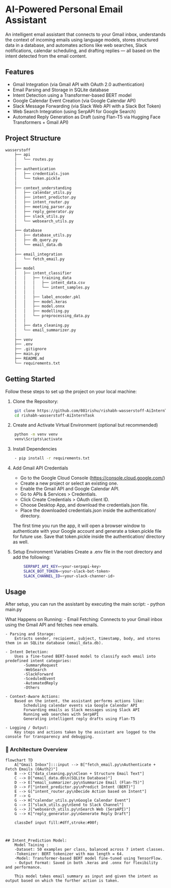# AI-Powered Personal Email Assistant

An intelligent email assistant that connects to your Gmail inbox, understands the context of incoming emails using language models, stores structured data in a database, and automates actions like web searches, Slack notifications, calendar scheduling, and drafting replies — all based on the intent detected from the email content.


## Features

- Gmail Integration (via Gmail API with OAuth 2.0 authentication)
- Email Parsing and Storage in SQLite database
- Intent Detection using a Transformer-based BERT model
- Google Calendar Event Creation (via Google Calendar API)
- Slack Message Forwarding (via Slack Web API with a Slack Bot Token)
- Web Search Integration (using SerpAPI for Google Search)
- Automated Reply Generation as Draft (using Flan-T5 via Hugging Face Transformers + Gmail API)


## Project Structure
```bash
wasserstoff
    ├── api
    │   └── routes.py
    │
    ├── authentication
    │   ├── credentials.json
    │   └── token.pickle
    │
    ├── context_understanding
    │   ├── calendar_utils.py
    │   ├── intent_predictor.py
    │   ├── intent_router.py
    │   ├── meeting_parser.py
    │   ├── reply_generator.py
    │   ├── slack_utils.py
    │   └── websearch_utils.py
    │
    ├── database
    │   ├── database_utils.py
    │   ├── db_query.py
    │   └── email_data.db
    │   
    ├── email_integration
    │   └── fetch_email.py
    │   
    ├── model
    │   ├── intent_classifier
    │   │   ├── training_data
    │   │   │   ├── intent_data.csv
    │   │   │   └── intent_samples.py
    │   │   │
    │   │   ├── label_encoder.pkl
    │   │   ├── model.keras
    │   │   ├── model.onnx
    │   │   ├── modelling.py
    │   │   └── preprocessing_data.py
    │   │
    │   ├── data_cleaning.py
    │   └── email_summarizer.py
    │
    ├── venv
    ├── .env  
    ├── .gitignore 
    ├── main.py
    ├── README.md
    └── requirements.txt
```

## Getting Started

Follow these steps to set up the project on your local machine:

1. Clone the Repository:
```bash
    git clone https://github.com/081rishu/rishabh-wasserstoff-AiInternTask.git
    cd rishabh-wasserstoff-AiInternTask
```

2. Create and Activate Virtual Environment (optional but recommended)
```bash
    python -m venv venv
    venv\Scripts\activate
```

3. Install Dependencies
```bash
    - pip install -r requirements.txt
```

4. Add Gmail API Credentials
    - Go to the Google Cloud Console (https://console.cloud.google.com/)
    - Create a new project or select an existing one.
    - Enable the Gmail API and Google Calendar API.
    - Go to APIs & Services > Credentials.
    - Click Create Credentials > OAuth client ID.
    - Choose Desktop App, and download the credentials.json file.
    - Place the downloaded credentials.json inside the authentication/ directory.

    The first time you run the app, it will open a browser window to authenticate with your Google account and generate a token.pickle file for future use. Save that token.pickle inside the authentication/ directory as well.

5. Setup Environment Variables
    Create a .env file in the root directory and add the following:
```bash
        SERPAPI_API_KEY=<your-serpapi-key>
        SLACK_BOT_TOKEN=<your-slack-bot-token>
        SLACK_CHANNEL_ID=<your-slack-channer-id>
```


## Usage
After setup, you can run the assistant by executing the main script:
    - python main.py

What Happens on Running:
    - Email Fetching:
        Connects to your Gmail inbox using the Gmail API and fetches new emails.

    - Parsing and Storage:
        Extracts sender, recipient, subject, timestamp, body, and stores them in an SQLite database (email_data.db).

    - Intent Detection:
        Uses a fine-tuned BERT-based model to classify each email into predefined intent categories:
            -SummaryRequest
            -WebSearch
            -SlackForward
            -SceduledEvent
            -AutomatedReply
            -Others

    - Context-Aware Actions:
        Based on the intent, the assistant performs actions like:
            Scheduling calendar events via Google Calendar API
            Forwarding emails as Slack messages using Slack API
            Running web searches with SerpAPI
            Generating intelligent reply drafts using Flan-T5

    - Logging / Output:
        Key steps and actions taken by the assistant are logged to the console for transparency and debugging.

### 🧠 Architecture Overview

```mermaid
flowchart TD
    A["Gmail Inbox"]:::input --> B["fetch_email.py\nAuthenticate + Fetch Emails (OAuth2)"]
    B --> C["data_cleaning.py\nClean + Structure Email Text"]
    C --> D["email_data.db\n(SQLite Database)"]
    D --> E["email_summarizer.py\nSummarize Email (Flan-T5)"]
    D --> F["intent_predictor.py\nPredict Intent (BERT)"]
    E --> G["intent_router.py\nDecide Action based on Intent"]
    F --> G
    G --> H["calendar_utils.py\nGoogle Calendar Event"]
    G --> I["slack_utils.py\nSend to Slack Channel"]
    G --> J["websearch_utils.py\nSearch Web (SerpAPI)"]
    G --> K["reply_generator.py\nGenerate Reply Draft"]

    classDef input fill:#dff,stroke:#00f;



## Intent_Prediction Model:
    Model Taining :
    -Dataset: 50 examples per class, balanced across 7 intent classes.
    -Tokenizer: BERT tokenizer with max length = 64.
    -Model: Transformer-based BERT model fine-tuned using TensorFlow.
    - Output Format: Saved in both .keras and .onnx for flexibility and performance.

    This model takes email summary as input and given the intent as output based on which the further action is taken.